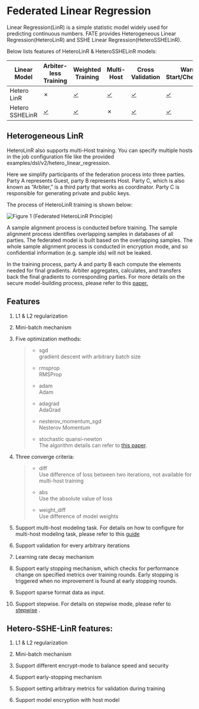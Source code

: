 # Federated Linear Regression

Linear Regression(LinR) is a simple statistic model widely used for
predicting continuous numbers. FATE provides Heterogeneous Linear
Regression(HeteroLinR) and SSHE Linear Regression(HeteroSSHELinR). 

Below lists features of HeteroLinR & HeteroSSHELinR models:

| Linear Model    	| Arbiter-less Training                                                       	| Weighted Training                                                                                 	| Multi-Host                                                                                     	| Cross Validation                                                                       	| Warm-Start/CheckPoint                                                                          	|
|-----------------	|-----------------------------------------------------------------------------	|---------------------------------------------------------------------------------------------------	|------------------------------------------------------------------------------------------------	|----------------------------------------------------------------------------------------	|------------------------------------------------------------------------------------------------	|
| Hetero LinR     	| &cross;                                                                     	| [&check;](../../examples/pipeline/hetero_linear_regression/pipeline-hetero-linr-sample-weight.py) 	| [&check;](../../examples/pipeline/hetero_linear_regression/pipeline-hetero-linr-multi-host.py) 	| [&check;](../../examples/pipeline/hetero_linear_regression/pipeline-hetero-linr-cv.py) 	| [&check;](../../examples/pipeline/hetero_linear_regression/pipeline-hetero-linr-warm-start.py) 	|
| Hetero SSHELinR 	| [&check;](../../examples/pipeline/hetero_sshe_linr/pipeline-hetero-linr.py) 	| [&check;](../../examples/pipeline/hetero_sshe_linr/pipeline-hetero-linr-sample-weight.py)         	| &cross;                                                                                        	| [&check;](../../examples/pipeline/hetero_sshe_linr/pipeline-hetero-linr-cv.py)         	| [&check;](../../examples/pipeline/hetero_sshe_linr/pipeline-hetero-linr-warm-start.py)         	|

## Heterogeneous LinR

HeteroLinR also supports multi-Host training.
You can specify multiple hosts in the job configuration file like the
provided
<span class="title-ref">examples/dsl/v2/hetero\_linear\_regression</span>.

Here we simplify participants of the federation process into three
parties. Party A represents Guest, party B represents Host. Party C,
which is also known as “Arbiter,” is a third party that works as
coordinator. Party C is responsible for generating private and public
keys.

The process of HeteroLinR training is shown below:

![Figure 1 (Federated HeteroLinR
Principle)](../images/HeteroLinR.png)

A sample alignment process is conducted before training. The sample
alignment process identifies overlapping samples in databases of all
parties. The federated model is built based on the overlapping samples.
The whole sample alignment process is conducted in encryption mode, and
so confidential information (e.g. sample ids) will not be leaked.

In the training process, party A and party B each compute the elements
needed for final gradients. Arbiter aggregates, calculates, and
transfers back the final gradients to corresponding parties. For more
details on the secure model-building process, please refer to this
[paper.](https://arxiv.org/pdf/1902.04885.pdf)

<!-- mkdocs
## Param

::: federatedml.param.linear_regression_param
    rendering:
      heading_level: 3
      show_source: true
      show_root_heading: true
      show_root_toc_entry: false
      show_root_full_path: false
-->

## Features

1.  L1 & L2 regularization

2.  Mini-batch mechanism

3.  Five optimization methods:
    
    >   - sgd  
    >     gradient descent with arbitrary batch size
    > 
    >   - rmsprop  
    >     RMSProp
    > 
    >   - adam  
    >     Adam
    > 
    >   - adagrad  
    >     AdaGrad
    > 
    >   - nesterov\_momentum\_sgd  
    >     Nesterov Momentum
    > 
    >   - stochastic quansi-newton  
    >     The algorithm details can refer to [this paper](https://arxiv.org/abs/1912.00513v2).

4.  Three converge criteria:
    
    >   - diff  
    >     Use difference of loss between two iterations, not available
    >     for multi-host training
    > 
    >   - abs  
    >     Use the absolute value of loss
    > 
    >   - weight\_diff  
    >     Use difference of model weights

5.  Support multi-host modeling task. For details on how to configure
    for multi-host modeling task, please refer to this
    [guide](../tutorial/dsl_conf/dsl_conf_v2_setting_guide.md)

6.  Support validation for every arbitrary iterations

7.  Learning rate decay mechanism

8.  Support early stopping mechanism, which checks for performance
    change on specified metrics over training rounds. Early stopping is
    triggered when no improvement is found at early stopping rounds.

9.  Support sparse format data as input.

10. Support stepwise. For details on stepwise mode, please refer to
    [stepwise](stepwise.md) .


## Hetero-SSHE-LinR features:

1.  L1 & L2 regularization

2.  Mini-batch mechanism

3. Support different encrypt-mode to balance speed and security

4. Support early-stopping mechanism

5. Support setting arbitrary metrics for validation during training

6. Support model encryption with host model

